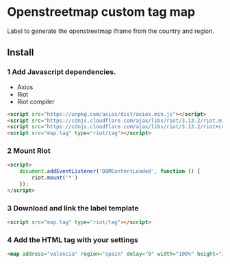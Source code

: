 # Openstreetmap custom tag map

Label to generate the openstreetmap iframe from the country and region.

## Install

### 1 Add Javascript dependencies.

- Axios
- Riot
- Riot compiler

``` html
<script src="https://unpkg.com/axios/dist/axios.min.js"></script>
<script src="https://cdnjs.cloudflare.com/ajax/libs/riot/3.13.2/riot.min.js"></script>
<script src="https://cdnjs.cloudflare.com/ajax/libs/riot/3.13.2/riot+compiler.min.js"></script>
<script src="map.tag" type="riot/tag"></script>
```

### 2 Mount Riot

``` html
<script>
    document.addEventListener('DOMContentLoaded', function () {
        riot.mount('*')
    });
</script>
```

### 3 Download and link the label template

``` html
<script src="map.tag" type="riot/tag"></script>
```

### 4 Add the HTML tag with your settings

``` html
<map address="valencia" region="spain" delay="0" width="100%" height="300"></map>
```

